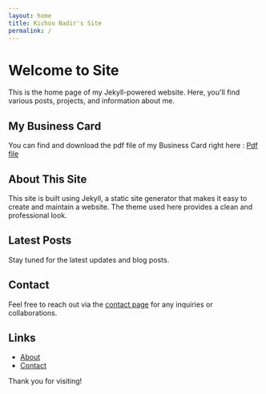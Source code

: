 ```yaml
---
layout: home
title: Kichou Nadir's Site
permalink: /
---
```


# Welcome to Site

This is the home page of my Jekyll-powered website. Here, you'll find various posts, projects, and information about me.

## My Business Card
You can find and download the pdf file of my Business Card right here : [Pdf file](https://github.com/raideno/M1-DS-Refresher-in-Computer-Science---Part-1/releases/latest/download/card.pdf)

## About This Site

This site is built using Jekyll, a static site generator that makes it easy to create and maintain a website. The theme used here provides a clean and professional look.

## Latest Posts

Stay tuned for the latest updates and blog posts.

## Contact

Feel free to reach out via the [contact page](/contact) for any inquiries or collaborations.

## Links

- [About](/about)
- [Contact](/contact)

Thank you for visiting!